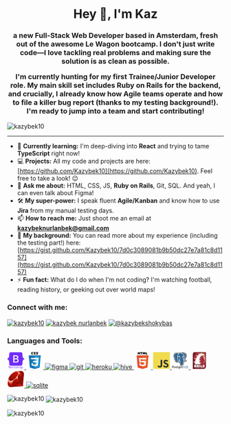 <h1 align="center">Hey 👋, I'm Kaz</h1>
<h3 align="center"> a new Full-Stack Web Developer based in Amsterdam, fresh out of the awesome Le Wagon bootcamp. I don't just write code—I love tackling real problems and making sure the solution is as clean as possible.

I'm currently hunting for my first **Trainee/Junior Developer** role. My main skill set includes **Ruby on Rails** for the backend, and crucially, I already know how **Agile teams** operate and how to file a killer bug report (thanks to my testing background!). I'm ready to jump into a team and start contributing!
</h3>

<p align="left"> <img src="https://komarev.com/ghpvc/?username=kazybek10&label=Profile%20views&color=0e75b6&style=flat" alt="kazybek10" /> </p>

---

- 🌱 **Currently learning:** I'm deep-diving into **React** and trying to tame **TypeScript** right now!
- 💻 **Projects:** All my code and projects are here: [https://github.com/Kazybek10](https://github.com/Kazybek10). Feel free to take a look! 😉
- 💬 **Ask me about:** HTML, CSS, JS, **Ruby on Rails**, Git, SQL. And yeah, I can even talk about Figma!
- 🛠️ **My super-power:** I speak fluent **Agile/Kanban** and know how to use **Jira** from my manual testing days.
- 📫 **How to reach me:** Just shoot me an email at **kazybeknurlanbek@gmail.com**
- 📄 **My background:** You can read more about my experience (including the testing part!) here: [https://gist.github.com/Kazybek10/7d0c3089081b9b50dc27e7a81c8d1157](https://gist.github.com/Kazybek10/7d0c3089081b9b50dc27e7a81c8d1157)
- ⚡ **Fun fact:** What do I do when I'm not coding? I'm watching football, reading history, or geeking out over world maps!

<h3 align="left">Connect with me:</h3>
<p align="left">
<a href="https://dev.to/kazybek10" target="blank"><img align="center" src="https://raw.githubusercontent.com/rahuldkjain/github-profile-readme-generator/master/src/images/icons/Social/devto.svg" alt="kazybek10" height="30" width="40" /></a>
<a href="https://linkedin.com/in/kazybek nurlanbek" target="blank"><img align="center" src="https://raw.githubusercontent.com/rahuldkjain/github-profile-readme-generator/master/src/images/icons/Social/linked-in-alt.svg" alt="kazybek nurlanbek" height="30" width="40" /></a>
<a href="https://instagram.com/@kazybekshokybas" target="blank"><img align="center" src="https://raw.githubusercontent.com/rahuldkjain/github-profile-readme-generator/master/src/images/icons/Social/instagram.svg" alt="@kazybekshokybas" height="30" width="40" /></a>
</p>

<h3 align="left">Languages and Tools:</h3>
<p align="left"> <a href="https://getbootstrap.com" target="_blank" rel="noreferrer"> <img src="https://raw.githubusercontent.com/devicons/devicon/master/icons/bootstrap/bootstrap-plain-wordmark.svg" alt="bootstrap" width="40" height="40"/> </a> <a href="https://www.w3schools.com/css/" target="_blank" rel="noreferrer"> <img src="https://raw.githubusercontent.com/devicons/devicon/master/icons/css3/css3-original-wordmark.svg" alt="css3" width="40" height="40"/> </a> <a href="https://www.figma.com/" target="_blank" rel="noreferrer"> <img src="https://www.vectorlogo.zone/logos/figma/figma-icon.svg" alt="figma" width="40" height="40"/> </a> <a href="https://git-scm.com/" target="_blank" rel="noreferrer"> <img src="https://www.vectorlogo.zone/logos/git-scm/git-scm-icon.svg" alt="git" width="40" height="40"/> </a> <a href="https://heroku.com" target="_blank" rel="noreferrer"> <img src="https://www.vectorlogo.zone/logos/heroku/heroku-icon.svg" alt="heroku" width="40" height="40"/> </a> <a href="https://hive.apache.org/" target="_blank" rel="noreferrer"> <img src="https://www.vectorlogo.zone/logos/apache_hive/apache_hive-icon.svg" alt="hive" width="40" height="40"/> </a> <a href="https://www.w3.org/html/" target="_blank" rel="noreferrer"> <img src="https://raw.githubusercontent.com/devicons/devicon/master/icons/html5/html5-original-wordmark.svg" alt="html5" width="40" height="40"/> </a> <a href="https://developer.mozilla.org/en-US/docs/Web/JavaScript" target="_blank" rel="noreferrer"> <img src="https://raw.githubusercontent.com/devicons/devicon/master/icons/javascript/javascript-original.svg" alt="javascript" width="40" height="40"/> </a> <a href="https://www.postgresql.org" target="_blank" rel="noreferrer"> <img src="https://raw.githubusercontent.com/devicons/devicon/master/icons/postgresql/postgresql-original-wordmark.svg" alt="postgresql" width="40" height="40"/> </a> <a href="https://rubyonrails.org" target="_blank" rel="noreferrer"> <img src="https://raw.githubusercontent.com/devicons/devicon/master/icons/rails/rails-original-wordmark.svg" alt="rails" width="40" height="40"/> </a> <a href="https://www.ruby-lang.org/en/" target="_blank" rel="noreferrer"> <img src="https://raw.githubusercontent.com/devicons/devicon/master/icons/ruby/ruby-original.svg" alt="ruby" width="40" height="40"/> </a> <a href="https://www.sqlite.org/" target="_blank" rel="noreferrer"> <img src="https://www.vectorlogo.zone/logos/sqlite/sqlite-icon.svg" alt="sqlite" width="40" height="40"/> </a> </p>

<p><img align="left" src="https://github-readme-stats.vercel.app/api/top-langs?username=kazybek10&show_icons=true&locale=en&layout=compact" alt="kazybek10" /></p>

<p>&nbsp;<img align="center" src="https://github-readme-stats.vercel.app/api?username=kazybek10&show_icons=true&locale=en" alt="kazybek10" /></p>

<p><img align="center" src="https://github-readme-streak-stats.herokuapp.com/?user=kazybek10&" alt="kazybek10" /></p>

